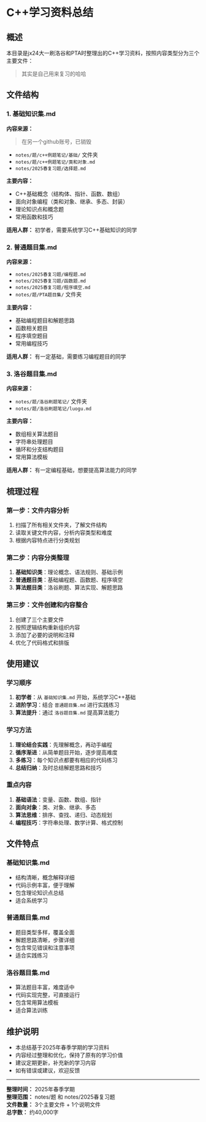 # C++学习资料总结

## 概述

本目录是jx24大一刷洛谷和PTA时整理出的C++学习资料，按照内容类型分为三个主要文件：
> 其实是自己用来复习的哈哈
## 文件结构

### 1. 基础知识集.md
**内容来源：**
> 在另一个github账号，已销毁
- `notes/题/c++例题笔记/基础/` 文件夹
- `notes/题/c++例题笔记/类和对象.md`
- `notes/2025春复习题/选择题.md`

**主要内容：**
- C++基础概念（结构体、指针、函数、数组）
- 面向对象编程（类和对象、继承、多态、封装）
- 理论知识点和概念题
- 常用函数和技巧

**适用人群：** 初学者，需要系统学习C++基础知识的同学

### 2. 普通题目集.md
**内容来源：**
- `notes/2025春复习题/编程题.md`
- `notes/2025春复习题/函数题.md`
- `notes/2025春复习题/程序填空.md`
- `notes/题/PTA题目集/` 文件夹

**主要内容：**
- 基础编程题目和解题思路
- 函数相关题目
- 程序填空题目
- 常用编程技巧

**适用人群：** 有一定基础，需要练习编程题目的同学

### 3. 洛谷题目集.md
**内容来源：**
- `notes/题/洛谷刷题笔记/` 文件夹
- `notes/题/洛谷刷题笔记/luogu.md`

**主要内容：**
- 数组相关算法题目
- 字符串处理题目
- 循环和分支结构题目
- 常用算法模板

**适用人群：** 有一定编程基础，想要提高算法能力的同学

## 梳理过程

### 第一步：文件内容分析
1. 扫描了所有相关文件夹，了解文件结构
2. 读取关键文件内容，分析内容类型和难度
3. 根据内容特点进行分类规划

### 第二步：内容分类整理
1. **基础知识类**：理论概念、语法规则、基础示例
2. **普通题目类**：基础编程题、函数题、程序填空
3. **算法题目类**：洛谷刷题、算法实现、解题思路

### 第三步：文件创建和内容整合
1. 创建了三个主要文件
2. 按照逻辑结构重新组织内容
3. 添加了必要的说明和注释
4. 优化了代码格式和排版

## 使用建议

### 学习顺序
1. **初学者**：从 `基础知识集.md` 开始，系统学习C++基础
2. **进阶学习**：结合 `普通题目集.md` 进行实践练习
3. **算法提升**：通过 `洛谷题目集.md` 提高算法能力

### 学习方法
1. **理论结合实践**：先理解概念，再动手编程
2. **循序渐进**：从简单题目开始，逐步提高难度
3. **多练习**：每个知识点都要有相应的代码练习
4. **总结归纳**：及时总结解题思路和技巧

### 重点内容
1. **基础语法**：变量、函数、数组、指针
2. **面向对象**：类、对象、继承、多态
3. **算法思维**：排序、查找、递归、动态规划
4. **编程技巧**：字符串处理、数学计算、格式控制

## 文件特点

### 基础知识集.md
- 结构清晰，概念解释详细
- 代码示例丰富，便于理解
- 包含理论知识点总结
- 适合系统学习

### 普通题目集.md
- 题目类型多样，覆盖全面
- 解题思路清晰，步骤详细
- 包含常见错误和注意事项
- 适合实践练习

### 洛谷题目集.md
- 算法题目丰富，难度适中
- 代码实现完整，可直接运行
- 包含常用算法模板
- 适合算法训练

## 维护说明

- 本总结基于2025年春季学期的学习资料
- 内容经过整理和优化，保持了原有的学习价值
- 建议定期更新，补充新的学习内容
- 如有错误或建议，欢迎反馈

---

**整理时间：** 2025年春季学期  
**整理范围：** notes/题 和 notes/2025春复习题  
**文件数量：** 3个主要文件 + 1个说明文件  
**总字数：** 约40,000字 